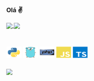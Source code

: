 ### Olá ✌

<a href="https://github.com/yurilimak9">
  <img height="180em" align="center"  src="https://github-readme-stats.vercel.app/api?username=yurilimak9&count_private=true&show_icons=true&theme=github_dark&hide_border=true&include_all_commits=true&layout=compact&)" />
</a>

<a href="https://github.com/yurilimak9">
  <img height="180em" align="center" src="https://github-readme-stats.vercel.app/api/top-langs/?username=yurilimak9&langs_count=8&layout=compact&theme=github_dark&hide_border=true&include_all_commits=true&count_private=true&)" />
</a>
  
##
  
<div style="display: inline_block"><br>
  <img align="center" alt="Python" height="30" width="40" src="https://raw.githubusercontent.com/devicons/devicon/master/icons/python/python-original.svg">
  <img align="center" alt="PHP" height="30" width="40" src="https://raw.githubusercontent.com/devicons/devicon/master/icons/go/go-original.svg">
  <img align="center" alt="PHP" height="30" width="40" src="https://raw.githubusercontent.com/devicons/devicon/master/icons/php/php-original.svg">
  <img align="center" alt="Js" height="30" width="40" src="https://raw.githubusercontent.com/devicons/devicon/master/icons/javascript/javascript-plain.svg">
  <img align="center" alt="Ts" height="30" width="40" src="https://raw.githubusercontent.com/devicons/devicon/master/icons/typescript/typescript-plain.svg">
</div>
  
##
  
<div> 

  <a href="https://www.linkedin.com/in/yurilimak9/" target="_blank"><img src="https://img.shields.io/badge/-LinkedIn-%230077B5?style=for-the-badge&logo=linkedin&logoColor=white" target="_blank"></a>
  
</div>

